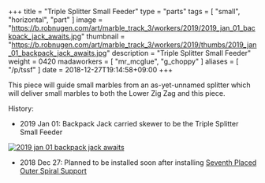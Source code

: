 +++
title = "Triple Splitter Small Feeder"
type = "parts"
tags = [ "small", "horizontal", "part" ]
image = "https://b.robnugen.com/art/marble_track_3/workers/2019/2019_jan_01_backpack_jack_awaits.jpg"
thumbnail = "https://b.robnugen.com/art/marble_track_3/workers/2019/thumbs/2019_jan_01_backpack_jack_awaits.jpg"
description = "Triple Splitter Small Feeder"
weight = 0420
madaworkers = [
    "mr_mcglue",
    "g_choppy"
]
aliases = [
    "/p/tssf"
]
date = 2018-12-27T19:14:58+09:00
+++

This piece will guide small marbles from an as-yet-unnamed splitter which will deliver small marbles to both the Lower Zig Zag and this piece.

History:

* 2019 Jan 01: Backpack Jack carried skewer to be the Triple Splitter Small Feeder

[![2019 jan 01 backpack jack awaits](//b.robnugen.com/art/marble_track_3/workers/2019/thumbs/2019_jan_01_backpack_jack_awaits.jpg)](//b.robnugen.com/art/marble_track_3/workers/2019/2019_jan_01_backpack_jack_awaits.jpg)

* 2018 Dec 27: Planned to be installed soon after installing
  [Seventh Placed Outer Spiral Support](/p/7poss)
